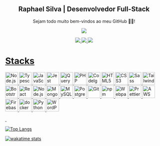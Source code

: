 <p align="center">
 <h2 align="center">Raphael Silva | Desenvolvedor Full-Stack</h2>
<p align="center">Sejam todo muito bem-vindos ao meu GitHub 👋🏼!</p>
</p>
  <p align="center">
		<img src="https://img.shields.io/badge/----v-21-accent">
  </p>

  <p align="center">
    <a target="_blank" href="http://silvaraphael.github.io/">
			<img src="https://img.shields.io/badge/Ver_portfólio-blue?style=for-the-badge&logo=github">
    <a target="_blank" href="mailto:raphaeltiago02@gmail.com">
			<img src="https://img.shields.io/badge/Entrar_em_contato-red?style=for-the-badge&logo=gmail&logoColor=f5f5f5">
    <a target="_blank" href="https://www.linkedin.com/in/raphael-silva-dev/">
			<img src="https://img.shields.io/badge/Ver_linkedIn-blue?style=for-the-badge&logo=linkedin">
  </p>
</p>

# Stacks

<p align="start">
	<img src="https://github.com/get-icon/geticon/raw/master/icons/nodejs-icon.svg" alt="Node.js" width="40px" height="40px">
	<img src="https://github.com/get-icon/geticon/raw/master/icons/typescript-icon.svg" alt="Typescript" width="40px" height="40px">
	<img src="https://github.com/get-icon/geticon/raw/master/icons/javascript.svg" alt="JavaScript" width="40px" height="40px">
	<img src="https://github.com/get-icon/geticon/raw/master/icons/jest.svg" alt="Jest" width="40px" height="40px">
	<img src="https://github.com/get-icon/geticon/raw/master/icons/jquery-icon.svg" alt="jQuery" width="40px" height="40px">
	<img src="https://github.com/get-icon/geticon/raw/master/icons/php.svg" alt="PHP" width="40px" height="40px">
	<img src="https://github.com/get-icon/geticon/raw/master/icons/codeigniter.svg" alt="CodeIgniter" width="40px" height="40px">
	<img src="https://github.com/get-icon/geticon/raw/master/icons/html-5.svg" alt="HTML5" width="40px" height="40px">
	<img src="https://github.com/get-icon/geticon/raw/master/icons/css-3.svg" alt="CSS3" width="40px" height="40px">
	<img src="https://github.com/get-icon/geticon/raw/master/icons/sass.svg" alt="Sass" width="40px" height="40px">
	<img src="https://github.com/get-icon/geticon/raw/master/icons/tailwindcss-icon.svg" alt="Tailwind CSS" width="40px" height="40px">
	<img src="https://github.com/get-icon/geticon/raw/master/icons/bootstrap.svg" alt="Bootstrap" width="40px" height="40px">
	<img src="https://github.com/get-icon/geticon/raw/master/icons/react.svg" alt="React" width="40px" height="40px">
	<img src="https://imgs.search.brave.com/t4wdoz4o_2scaXSf_nVAFe0cd2pBAQt-O_bSLWnAWL8/rs:fit:860:0:0/g:ce/aHR0cHM6Ly9yYXcu/Z2l0aHVidXNlcmNv/bnRlbnQuY29tL2Ru/ZmllbGQvZmx1dHRl/cl9zdmcvN2QzNzRk/NzEwNzU2MWNiZDkw/NmQ3YzBjYTI2ZmVm/MDJjYzAxZTdjOC9l/eGFtcGxlL2Fzc2V0/cy9mbHV0dGVyX2xv/Z28uc3ZnP3Nhbml0/aXplPXRydWU.svg" alt="Node.js" width="40px" height="40px">
	<img src="https://github.com/get-icon/geticon/raw/master/icons/mongodb-icon.svg" alt="MongoDB" width="40px" height="40px">
	<img src="https://github.com/get-icon/geticon/raw/master/icons/mysql.svg" alt="MySQL" width="40px" height="40px">
	<img src="https://github.com/get-icon/geticon/raw/master/icons/postgresql.svg" alt="PostgreSQL" width="40px" height="40px">
	<img src="https://github.com/get-icon/geticon/raw/master/icons/git-icon.svg" alt="Git" width="40px" height="40px">
	<img src="https://github.com/get-icon/geticon/raw/master/icons/npm.svg" alt="npm" width="40px" height="40px">
	<img src="https://github.com/get-icon/geticon/raw/master/icons/webpack.svg" alt="Webpack" width="40px" height="40px">
	<img src="https://github.com/get-icon/geticon/raw/master/icons/prettier.svg" alt="Prettier" width="40px" height="40px">
	<img src="https://github.com/get-icon/geticon/raw/master/icons/aws.svg" alt="AWS" width="40px" height="40px">
	<img src="https://github.com/get-icon/geticon/raw/master/icons/firebase.svg" alt="Firebase" width="40px" height="40px">
	<img src="https://github.com/get-icon/geticon/raw/master/icons/docker-icon.svg" alt="docker" width="40px" height="40px">
	<img src="https://github.com/get-icon/geticon/raw/master/icons/python.svg" alt="Python" width="40px" height="40px">
	<img src="https://github.com/get-icon/geticon/raw/master/icons/wordpress-icon.svg" alt="WordPress" width="40px" height="40px">
</p>

&nbsp;

![Top Langs](https://github-readme-stats.vercel.app/api/top-langs/?username=silvaRaphael&layout=compact&theme=dark)

![wakatime stats](https://github-readme-stats.vercel.app/api/wakatime?username=silvaRaphael&layout=compact&theme=dark)
